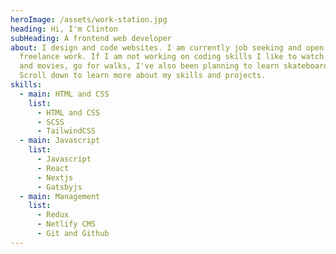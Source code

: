 ```yaml
---
heroImage: /assets/work-station.jpg
heading: Hi, I'm Clinton
subHeading: A frontend web developer
about: I design and code websites. I am currently job seeking and open for
  freelance work. If I am not working on coding skills I like to watch series
  and movies, go for walks, I've also been planning to learn skateboarding.
  Scroll down to learn more about my skills and projects.
skills:
  - main: HTML and CSS
    list:
      - HTML and CSS
      - SCSS
      - TailwindCSS
  - main: Javascript
    list:
      - Javascript
      - React
      - Nextjs
      - Gatsbyjs
  - main: Management
    list:
      - Redux
      - Netlify CMS
      - Git and Github
---
```

